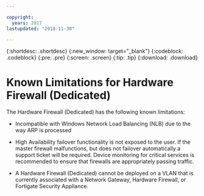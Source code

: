 ```yaml
---

copyright:
  years: 2017
lastupdated: "2018-11-30"

---
```


{:shortdesc: .shortdesc}
{:new_window: target="_blank"}
{:codeblock: .codeblock}
{:pre: .pre}
{:screen: .screen}
{:tip: .tip}
{:download: .download}

# Known Limitations for Hardware Firewall (Dedicated)
The Hardware Firewall (Dedicated) has the following known limitations:

* Incompatible with Windows Network Load Balancing (NLB) due to the way ARP is processed

* High Availability failover functionality is not exposed to the user. If the master firewall malfunctions, but does not failover automatically a support ticket will be required. Device monitoring for critical services is recommended to ensure that firewalls are appropriately passing traffic.

* A Hardware Firewall (Dedicated) cannot be deployed on a VLAN that is currently associated with a Network Gateway, Hardware Firewall, or Fortigate Security Appliance.